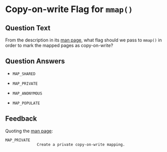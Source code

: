 # Copy-on-write Flag for `mmap()`

## Question Text

From the description in its [man page](https://man7.org/linux/man-pages/man2/mmap.2.html), what flag should we pass to `mmap()` in order to mark the mapped pages as copy-on-write?

## Question Answers

- `MAP_SHARED`

+ `MAP_PRIVATE`

- `MAP_ANONYMOUS`

- `MAP_POPULATE`

## Feedback

Quoting the [man page](https://man7.org/linux/man-pages/man2/mmap.2.html):

```text
MAP_PRIVATE
              Create a private copy-on-write mapping.
```
